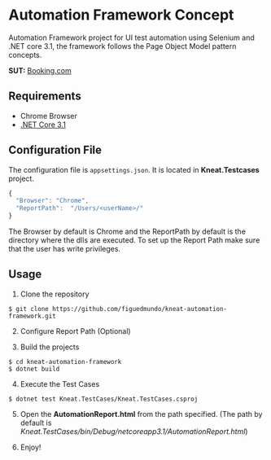 ﻿# Automation Framework Concept

Automation Framework project for UI test automation using Selenium and .NET core 3.1, the framework follows the Page Object Model pattern concepts.

**SUT:** [Booking.com](https://www.booking.com/)

## Requirements

* Chrome Browser
* [.NET Core 3.1](https://dotnet.microsoft.com/download)

## Configuration File

The configuration file is `appsettings.json`. It is located in **Kneat.Testcases** project.


```javascript
{
  "Browser": "Chrome",
  "ReportPath":  "/Users/<userName>/"
}
```

The Browser by default is Chrome and the ReportPath by default is the directory where the dlls are executed.
To set up the Report Path make sure that the user has write privileges.

## Usage

1. Clone the repository

```
$ git clone https://github.com/figuedmundo/kneat-automation-framework.git
```
2. Configure Report Path (Optional)

3. Build the projects

```
$ cd kneat-automation-framework
$ dotnet build
```

4. Execute the Test Cases

```
$ dotnet test Kneat.TestCases/Kneat.TestCases.csproj
```

5. Open the **AutomationReport.html** from the path specified. (The path by default is *Kneat.TestCases/bin/Debug/netcoreapp3.1/AutomationReport.html*)

6. Enjoy!
